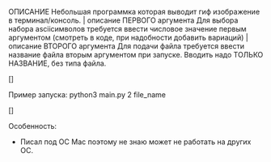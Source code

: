 ОПИСАНИЕ
Небольшая программка которая выводит гиф изображение в терминал/консоль.
|
описание ПЕРВОГО аргумента
Для выбора набора asciiсимволов требуется ввести числовое значение первым аргументом (смотреть в коде, при надобности добавить вариаций)
|
описание ВТОРОГО аргумента
Для подачи файла требуется ввести название файла вторым аргументом при запуске.
Вводить надо ТОЛЬКО НАЗВАНИЕ, без типа файла.

[]

Пример запуска:
  python3 main.py 2 file_name

[]

Особенность:
  - Писал под ОС Mac поэтому не знаю может не работать на других ОС.
